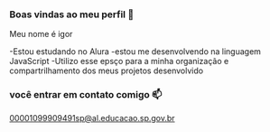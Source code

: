 ### Boas vindas ao meu perfil 💙

Meu nome é igor

-Estou estudando no Alura
-estou me desenvolvendo na linguagem JavaScript
-Utilizo esse epsço para a minha organização e compartrilhamento dos meus projetos desenvolvido 

### você entrar em contato comigo 📫

00001099909491sp@al.educacao.sp.gov.br
